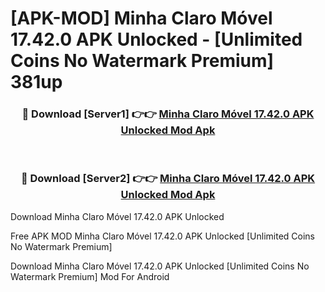 # [APK-MOD] Minha Claro Móvel 17.42.0 APK Unlocked - [Unlimited Coins No Watermark Premium] 381up



<div align="center">
<h3>🔴 Download [Server1] 👉👉 <a href="https://momento.my/?title=Minha_Claro_Móvel_17.42.0_APK_Unlocked">Minha Claro Móvel 17.42.0 APK Unlocked Mod Apk</a></h3><br>

<h3>🔴 Download [Server2] 👉👉 <a href="https://momento.my/?title=Minha_Claro_Móvel_17.42.0_APK_Unlocked">Minha Claro Móvel 17.42.0 APK Unlocked Mod Apk</a></h3>
</div>



Download Minha Claro Móvel 17.42.0 APK Unlocked 

Free APK MOD Minha Claro Móvel 17.42.0 APK Unlocked [Unlimited Coins No Watermark Premium]

Download Minha Claro Móvel 17.42.0 APK Unlocked [Unlimited Coins No Watermark Premium] Mod For Android
